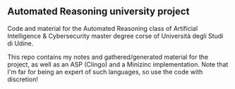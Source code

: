 ## Automated Reasoning university project

Code and material for the Automated Reasoning class of Artificial Intelligence & Cybersecurity master degree corse of Università degli Studi di Udine.

This repo contains my notes and gathered/generated material for the project, as well as an ASP (Clingo) and a Minizinc implementation.
Note that I'm far for being an expert of such languages, so use the code with discretion!
